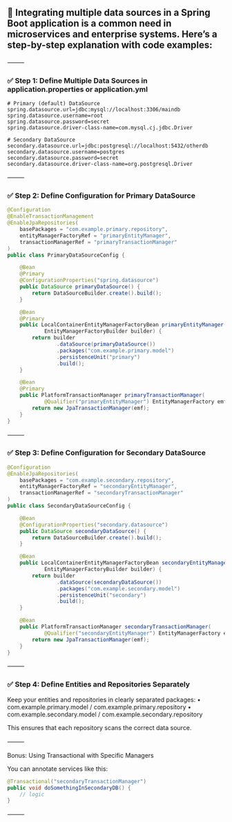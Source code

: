 ## 🧱 Integrating multiple data sources in a Spring Boot application is a common need in microservices and enterprise systems. Here’s a step-by-step explanation with code examples:

⸻

### ✅ Step 1: Define Multiple Data Sources in application.properties or application.yml

```properties
# Primary (default) DataSource
spring.datasource.url=jdbc:mysql://localhost:3306/maindb
spring.datasource.username=root
spring.datasource.password=secret
spring.datasource.driver-class-name=com.mysql.cj.jdbc.Driver

# Secondary DataSource
secondary.datasource.url=jdbc:postgresql://localhost:5432/otherdb
secondary.datasource.username=postgres
secondary.datasource.password=secret
secondary.datasource.driver-class-name=org.postgresql.Driver
```

⸻

### ✅ Step 2: Define Configuration for Primary DataSource

```java
@Configuration
@EnableTransactionManagement
@EnableJpaRepositories(
    basePackages = "com.example.primary.repository",
    entityManagerFactoryRef = "primaryEntityManager",
    transactionManagerRef = "primaryTransactionManager"
)
public class PrimaryDataSourceConfig {

    @Bean
    @Primary
    @ConfigurationProperties("spring.datasource")
    public DataSource primaryDataSource() {
        return DataSourceBuilder.create().build();
    }

    @Bean
    @Primary
    public LocalContainerEntityManagerFactoryBean primaryEntityManager(
            EntityManagerFactoryBuilder builder) {
        return builder
                .dataSource(primaryDataSource())
                .packages("com.example.primary.model")
                .persistenceUnit("primary")
                .build();
    }

    @Bean
    @Primary
    public PlatformTransactionManager primaryTransactionManager(
            @Qualifier("primaryEntityManager") EntityManagerFactory emf) {
        return new JpaTransactionManager(emf);
    }
}
```

⸻

### ✅ Step 3: Define Configuration for Secondary DataSource

```java
@Configuration
@EnableJpaRepositories(
    basePackages = "com.example.secondary.repository",
    entityManagerFactoryRef = "secondaryEntityManager",
    transactionManagerRef = "secondaryTransactionManager"
)
public class SecondaryDataSourceConfig {

    @Bean
    @ConfigurationProperties("secondary.datasource")
    public DataSource secondaryDataSource() {
        return DataSourceBuilder.create().build();
    }

    @Bean
    public LocalContainerEntityManagerFactoryBean secondaryEntityManager(
            EntityManagerFactoryBuilder builder) {
        return builder
                .dataSource(secondaryDataSource())
                .packages("com.example.secondary.model")
                .persistenceUnit("secondary")
                .build();
    }

    @Bean
    public PlatformTransactionManager secondaryTransactionManager(
            @Qualifier("secondaryEntityManager") EntityManagerFactory emf) {
        return new JpaTransactionManager(emf);
    }
}
```

⸻

### ✅ Step 4: Define Entities and Repositories Separately

Keep your entities and repositories in clearly separated packages:
	•	com.example.primary.model / com.example.primary.repository
	•	com.example.secondary.model / com.example.secondary.repository

This ensures that each repository scans the correct data source.

⸻

Bonus: Using Transactional with Specific Managers

You can annotate services like this:

```java
@Transactional("secondaryTransactionManager")
public void doSomethingInSecondaryDB() {
    // logic
}
```

⸻
